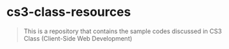 # cs3-class-resources

> This is a repository that contains the sample codes discussed in CS3 Class (Client-Side Web Development)
